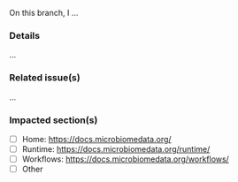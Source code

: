 <!--┌─────────────────────────────────────────────────────────────────────────┐
    │ 1. Summary (required)                                                   │
    │                                                                         │
    │ Summarize the changes you made on this branch. This is typically a more │
    │ detailed restatement of the PR title.                                   │
    │                                                                         │
    │ Example: "On this branch, I updated some links on the homepage."        │
    └─────────────────────────────────────────────────────────────────────────┘-->

On this branch, I ...

### Details

<!--┌─────────────────────────────────────────────────────────────────────────┐
    │ 2. Details (optional)                                                   │
    │                                                                         │
    │ Provide additional information you think readers of this PR will find   │
    │ useful. Readers include PR reviewers, other documentation contributors, │
    │ and your future self. Additional information might include motivation,  │
    │ rationale, and a description of how things used to be.                  │
    │                                                                         │
    │ Example: "I updated them because they were pointing to a website that   │
    │           is no longer being maintained."                               │
    └─────────────────────────────────────────────────────────────────────────┘-->

...

### Related issue(s)

<!--┌─────────────────────────────────────────────────────────────────────────┐
    │ 3. Related issue(s) (optional)                                          │
    │                                                                         │
    │ Link to any GitHub issue(s) this branch was designed to resolve.        │
    │                                                                         │
    │ Example: "Fixes #12345"                                                 │
    └─────────────────────────────────────────────────────────────────────────┘-->

...

### Impacted section(s)

<!--┌─────────────────────────────────────────────────────────────────────────┐
    │ 4. Impacted section(s) (required)                                       │
    │                                                                         │
    │ Mark the checkbox next to each section of the documentation website     │
    │ that you think will be impacted by the changes on this branch. This     │
    │ information might influence who you request review(s) from.             │
    └─────────────────────────────────────────────────────────────────────────┘-->

- [ ] Home: https://docs.microbiomedata.org/
- [ ] Runtime: https://docs.microbiomedata.org/runtime/
- [ ] Workflows: https://docs.microbiomedata.org/workflows/
- [ ] Other
